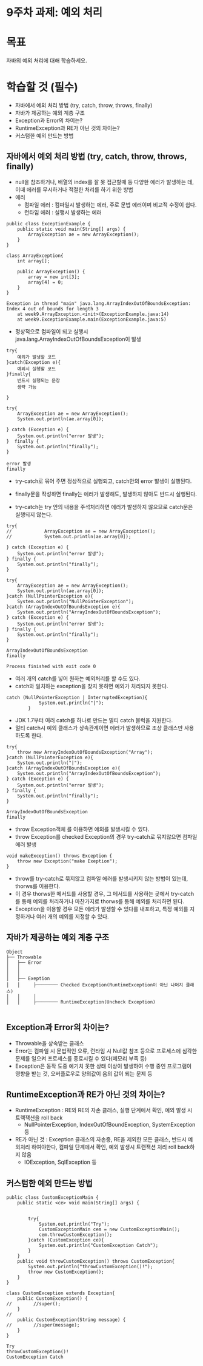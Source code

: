 # 9주차 과제: 예외 처리



# 목표

자바의 예외 처리에 대해 학습하세요.



# 학습할 것 (필수)

- 자바에서 예외 처리 방법 (try, catch, throw, throws, finally)
- 자바가 제공하는 예외 계층 구조
- Exception과 Error의 차이는?
- RuntimeException과 RE가 아닌 것의 차이는?
- 커스텀한 예외 만드는 방법



## 자바에서 예외 처리 방법 (try, catch, throw, throws, finally)

* null을 참조하거나, 배열의 index를 잘 못 접근할때 등 다양한 에러가 발생하는 데, 이때 에러를 무시하거나 적절한 처리를 하기 위한 방법
* 에러 
  * 컴파일 에러 : 컴파일시 발생하는 에러, 주로 문법 에러이며 비교적 수정이 쉽다.
  * 런타임 에러 : 실행시 발생하는 에러

```
public class ExceptionExample {
    public static void main(String[] args) {
        ArrayException ae = new ArrayException();
    }
}

class ArrayException{
    int array[];

    public ArrayException() {
        array = new int[3];
        array[4] = 0;
    }
}
```

```
Exception in thread "main" java.lang.ArrayIndexOutOfBoundsException: Index 4 out of bounds for length 3
	at week9.ArrayException.<init>(ExceptionExample.java:14)
	at week9.ExceptionExample.main(ExceptionExample.java:5)
```

* 정상적으로 컴파일이 되고 실행시 java.lang.ArrayIndexOutOfBoundsException이 발생



```
try{
	예외가 발생할 코드
}catch(Exception e){
	예외시 실행할 코드
}finally{
	반드시 실행되는 문장
	생략 가능

}
```



```
try{
    ArrayException ae = new ArrayException();
    System.out.println(ae.array[0]);

} catch (Exception e) {
    System.out.println("error 발생");
}  finally {
    System.out.println("finally");
}
```

```
error 발생
finally
```

* try-catch로 묶어 주면 정상적으로 실행되고, catch안의 error 발생이 실행된다.
* finally문을 작성하면 finally는 에러가 발생해도, 발생하지 않아도 반드시 실행된다.



* try-catch는 try 안의 내용을 주석처리하면 에러가 발생하지 않으므로 catch문은 실행되지 않는다.

```
try{
//            ArrayException ae = new ArrayException();
//            System.out.println(ae.array[0]);

} catch (Exception e) {
    System.out.println("error 발생");
} finally {
    System.out.println("finally");
}
```



```
try{
    ArrayException ae = new ArrayException();
    System.out.println(ae.array[0]);
}catch (NullPointerException e){
    System.out.println("NullPointerException");
}catch (ArrayIndexOutOfBoundsException e){
    System.out.println("ArrayIndexOutOfBoundsException");
} catch (Exception e) {
    System.out.println("error 발생");
} finally {
    System.out.println("finally");
}
```

```
ArrayIndexOutOfBoundsException
finally

Process finished with exit code 0
```

* 여러 개의 catch를 넣어 원하는 예외처리를 할 수도 있다.
* catch와 일치하는 exception을 찾지 못하면 예외가 처리되지 못한다.



```
catch (NullPointerException | InterruptedException){
            System.out.println("|");
        }
```

* JDK 1.7부터 여러 catch를 하나로 만드는 멀티 catch 블럭을 지원한다.
* 멀티 catch시 예외 클래스가 상속관계이면 에러가 발생하므로 조상 클래스만 사용하도록 한다.



```
try{
    throw new ArrayIndexOutOfBoundsException("Array");
}catch (NullPointerException e){
    System.out.println("|");
}catch (ArrayIndexOutOfBoundsException e){
    System.out.println("ArrayIndexOutOfBoundsException");
} catch (Exception e) {
    System.out.println("error 발생");
} finally {
    System.out.println("finally");
}
```

```
ArrayIndexOutOfBoundsException
finally
```

* throw Exception객체 를 이용하면 예외를 발생시킬 수 있다.
* throw Exception를 checked Exception의 경우 try-catch로 묶지않으면 컴파일 에러 발생



```
void makeException() throws Exception {
    throw new Exception("make Exeption");
}
```

* throw를 try-catch로 묶지않고 컴파일 에러를 발생시키지 않는 방법이 있는데, thorws를 이용한다.
* 이 경우 thorws한 메서드를 사용할 경우, 그 메서드를 사용하는 곳에서 try-catch를 통해 예외를 처리하거나 마찬가지로 thorws를 통해 예외를 처리하면 된다.
* Exception을 이용할 경우 모든 에러가 발생할 수 있다를 내포하고, 특정 예외를 지정하거나 여러 개의 예외를 지정할 수 있다.



## 자바가 제공하는 예외 계층 구조

```
Object
├── Throwable
│	├── Error
│   │     
│   │     
│	├── Exeption
│   │     ├──────── Checked Exception(RuntimeException이 아닌 나머지 클래스)
│   │     │   
│   │     ├──────── RuntimeException(Uncheck Exception)
    	
```





## Exception과 Error의 차이는?

* Throwable을 상속받는 클래스
* Error는 컴파일 시 문법적인 오류, 런타임 시 Null값 참조 등으로 프로세스에 심각한 문제를 일으켜 프로세스를 종료시킬 수 있다(메모리 부족 등)
* Exception은 동작 도중 예기치 못한 상태 이상이 발생하여 수행 중인 프로그램이 영향을 받는 것, 오버플로우로 양의값이 음의 값이 되는 문제 등



## RuntimeException과 RE가 아닌 것의 차이는?

* RuntimeException : RE와 RE의 자손 클래스, 실행 단계에서 확인, 예외 발생 시 트랙잭션을 roll back
  * NullPointerException, IndexOutOfBoundException, SystemException 등
* RE가 아닌 것 : Exception 클래스의 자손중, RE을 제외한 모든 클래스, 반드시 예외처리 하여야한다, 컴파일 단계에서 확인, 예외 발생시 트랜잭션 처리 roll back하지 않음
  * IOException, SqlException 등





## 커스텀한 예외 만드는 방법

```
public class CustomExceptionMain {
    public static <ce> void main(String[] args) {


        try{
            System.out.println("Try");
            CustomExceptionMain cem = new CustomExceptionMain();
            cem.throwCustomException();
        }catch (CustomException ce){
            System.out.println("CustomException Catch");
        }
    }
    public void throwCustomException() throws CustomException{
        System.out.println("throwCustomException()!");
        throw new CustomException();
    }
}

class CustomException extends Exception{
    public CustomException() {
//        //super();
    }
//
    public CustomException(String message) {
//        //super(message);
    }
}
```

```
Try
throwCustomException()!
CustomException Catch
```

